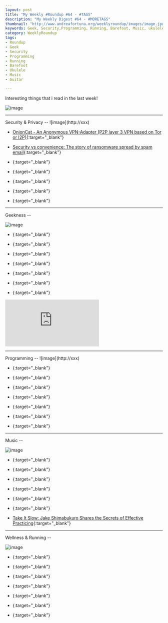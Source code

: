 ```yaml
---
layout: post
title: "My Weekly #Roundup #64 - #TAGS"
description: "My Weekly Digest #64 - #MORETAGS"
thumbnail: "http://www.andreafortuna.org/weeklyroundup/images/image.jpg"
keywords: Geek, Security,Programming, Running, Barefoot, Music, ukulele, transcription, guitar
category: WeeklyRoundup
tags: 
- Roundup
- Geek
- Security
- Programming
- Running
- Barefoot
- Ukulele
- Music
- Guitar

---
```

Interesting things that i read in the last week!

![image](/weeklyroundup/images/image.jpg)
<!-- more -->
<hr/>
Security & Privacy
--
![image](http://xxx)

- [OnionCat - An Anonymous VPN-Adapter (P2P layer 3 VPN based on Tor or I2P)](http://www.kitploit.com/2016/03/onioncat-anonymous-vpn-adapter-p2p.html){:target="_blank"}

- [Security vs convenience: The story of ransomware spread by spam email](http://nakedsecurity.sophos.com/2016/03/14/security-vs-convenience-the-story-of-ransomware-spread-by-spam-email){:target="_blank"}

- [](){:target="_blank"}

- [](){:target="_blank"}

- [](){:target="_blank"}

- [](){:target="_blank"}

- [](){:target="_blank"}


<hr/>
Geekness
--

![image](http://xxx)

- [](){:target="_blank"}

- [](){:target="_blank"}

- [](){:target="_blank"}

- [](){:target="_blank"}

- [](){:target="_blank"}

- [](){:target="_blank"}

- [](){:target="_blank"}

<div class="video-container">
<iframe src="https://www.youtube.com/embed/XXXXXX" frameborder="0" allowfullscreen></iframe>
</div>


<hr/>
Programming
--
![image](http://xxx)

- [](){:target="_blank"}

- [](){:target="_blank"}

- [](){:target="_blank"}

- [](){:target="_blank"}

- [](){:target="_blank"}

- [](){:target="_blank"}

- [](){:target="_blank"}


<hr/>
Music
--

![image](http://xxx)

- [](){:target="_blank"}

- [](){:target="_blank"}

- [](){:target="_blank"}

- [](){:target="_blank"}

- [](){:target="_blank"}

- [](){:target="_blank"}

- [Take It Slow: Jake Shimabukuro Shares the Secrets of Effective Practicing](http://www.ukulelemag.com/home/take-it-slow-jake-shimabukuro-shares-the-secrets-of-effective-practicing){:target="_blank"}


<hr/>
Wellness & Running  
--

![image](http://xxx)

- [](){:target="_blank"}

- [](){:target="_blank"}

- [](){:target="_blank"}

- [](){:target="_blank"}

- [](){:target="_blank"}

- [](){:target="_blank"}

- [](){:target="_blank"}




